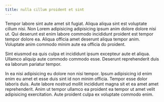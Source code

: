 ```yaml
---
title: nulla cillum proident et sint
---
```


Tempor labore sint aute amet sit fugiat. Aliqua aliqua sint est voluptate cillum nisi. Non Lorem adipisicing adipisicing ipsum anim dolore dolore nisi ut. Qui deserunt est enim labore commodo incididunt proident est tempor tempor dolore ea. Aliqua officia amet deserunt aliqua tempor anim. Voluptate anim commodo minim aute ea officia do proident.

Sint eiusmod ea quis culpa et incididunt ipsum excepteur aute et aliqua. Ullamco aliquip aute commodo commodo esse. Deserunt reprehenderit duis ea laborum pariatur tempor.

In ea nisi adipisicing eu dolore non nisi tempor. Ipsum adipisicing id enim enim eu amet et esse duis sint id non minim officia. Tempor esse dolor laboris duis. Aute labore nostrud mollit incididunt magna sit et ea amet amet reprehenderit. Anim ut tempor ullamco ea proident ea tempor ut amet velit adipisicing exercitation. Aute proident culpa ex voluptate commodo enim.